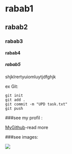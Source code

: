 # rabab1
## rabab2
### rabab3
#### rabab4
##### rabab5


shjklrertyuiomluytjdfghjk


ex Git:

```
git init
git add .
git commit -m "UPD task.txt"
git push
```

###see my profil :

[MyGithub](https://github.com/RababAntari/project-one/new/master?filename=README.md)-read more


###see images:
<div>
  <img src="![loo](https://github.com/user-attachments/assets/85199fb5-ae1e-4bea-a15b-ef64063c9341)">
</div>
